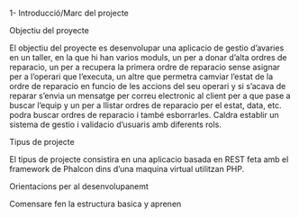 1- Introducció/Marc del projecte


Objectiu del proyecte

El objectiu del proyecte es desenvolupar una aplicacio de gestio d’avaries en un taller, en la que hi han varios moduls, un per a donar d’alta ordres de reparacio, un per a recupera la primera ordre de reparacio sense asignar per a l’operari que l’executa, un altre que permetra camviar l’estat de la ordre de reparacio en funcio de les accions del seu operari y si s’acava de reparar s’envia un mensatge per correu electronic al client per a que pase a buscar l’equip y un per a llistar ordres de reparacio per el estat, data, etc. podra buscar ordres de reparacio i també esborrarles. Caldra establir un sistema de gestio i validacio d’usuaris amb diferents rols.


Tipus de projecte

El tipus de projecte consistira en una aplicacio basada en REST feta amb el framework de Phalcon dins d’una maquina virtual utilitzan PHP.



Orientacions per al desenvolupanemt

Comensare fen la estructura basica y aprenen 
